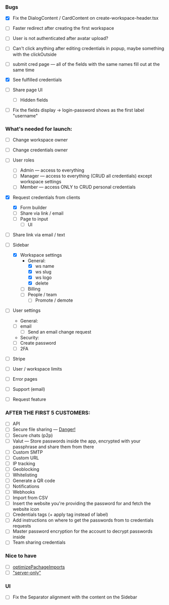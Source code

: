 ### Bugs

-   [x] Fix the DialogContent / CardContent on create-workspace-header.tsx
-   [ ] Faster redirect after creating the first workspace
-   [ ] User is not authenticated after avatar upload?
-   [ ] Can't click anything after editing credentials in popup, maybe something with the clickOutside
-   [ ] submit cred page — all of the fields with the same names fill out at the same time

-   [x] See fulfilled credentials
-   [ ] Share page UI
    -   [ ] Hidden fields
-   [ ] Fix the fields display -> login-password shows as the first label "username"

### What's needed for launch:

-   [ ] Change workspace owner
-   [ ] Change credentials owner
-   [ ] User roles

    -   [ ] Admin — access to everything
    -   [ ] Manager — access to everything (CRUD all credentials) except workspace settings
    -   [ ] Member — access ONLY to CRUD personal credentials

-   [x] Request credentials from clients

    -   [x] Form builder
    -   [ ] Share via link / email
    -   [ ] Page to input
        -   [ ] UI

-   [ ] Share link via email / text

-   [ ] Sidebar

    -   [x] Workspace settings
        -   General:
            -   [x] ws name
            -   [x] ws slug
            -   [x] ws logo
            -   [x] delete
        -   [ ] Billing
        -   [ ] People / team
            -   [ ] Promote / demote

-   [ ] User settings

    -   General:
    -   [ ] email
        -   [ ] Send an email change request
    -   Security:
    -   [ ] Create password
    -   [ ] 2FA

-   [ ] Stripe
-   [ ] User / workspace limits
-   [ ] Error pages
-   [ ] Support (email)
-   [ ] Request feature

### AFTER THE FIRST 5 CUSTOMERS:

-   [ ] API
-   [ ] Secure file sharing — [Danger!](https://x.com/mfts0/status/1837871900149555606)
-   [ ] Secure chats (p2p)
-   [ ] Valut — Store passwords inside the app, encrypted with your passphrase and share them from there
-   [ ] Custom SMTP
-   [ ] Custom URL
-   [ ] IP tracking
-   [ ] Geoblocking
-   [ ] Whitelisting
-   [ ] Generate a QR code
-   [ ] Notifications
-   [ ] Webhooks
-   [ ] Import from CSV
-   [ ] Insert the website you're providing the password for and fetch the website icon
-   [ ] Credentials tags (+ apply tag instead of label)
-   [ ] Add instructions on where to get the passwords from to credentials requests
-   [ ] Master password encryption for the account to decrypt passwords inside
-   [ ] Team sharing credentials

### Nice to have

-   [ ] [optimizePachageImports](https://nextjs.org/docs/app/api-reference/next-config-js/optimizePackageImports)
-   [ ] ["server-only"](https://nextjs.org/docs/app/building-your-application/rendering/composition-patterns#keeping-server-only-code-out-of-the-client-environment)

### UI

-   [ ] Fix the Separator alignment with the content on the Sidebar
